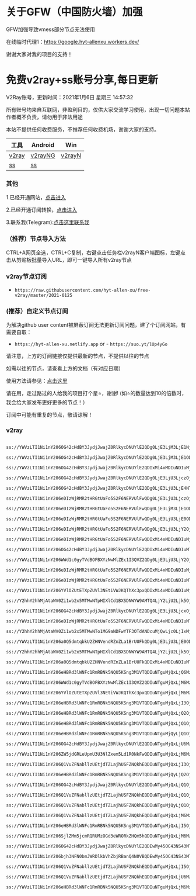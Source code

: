# 关于GFW（中国防火墙）加强
GFW加强导致vmess部分节点无法使用

在线临时代理1：https://google.hyt-allenxu.workers.dev/

谢谢大家对我的项目的支持！

# 免费v2ray+ss账号分享,每日更新
V2Ray账号，更新时间：2021年1月6日 星期三 14:57:32

所有账号均来自互联网，非盈利目的，仅供大家交流学习使用，出现一切问题本站作者概不负责，请勿用于非法用途  

本站不提供任何收费服务，不推荐任何收费机场，谢谢大家的支持。

|  工具  | Android  | Win  |  
|  ----  | ----   | ----  |  
| [v2ray](#v2ray)  | [v2rayNG](https://github.com/2dust/v2rayNG/releases/download/1.5.11/v2rayNG_1.5.11_x86.apk) | [v2rayN](https://github.com/2dust/v2rayN/releases/download/4.6/v2rayN-Core.zip) |  
| [ss](#v2ray)  | [ss](https://github.com/shadowsocks/shadowsocks-android/releases/download/v5.1.4/shadowsocks--universal-5.1.4.apk)|  

### 其他
1.已经开通网站，[点击进入](https://hyt-allen-xu.github.io/free-v2ray/)

2.已经开通订阅转换，[点击进入](https://aclssr.netlify.app/)

3.联系我(Telegram):[点击这里联系我](https://t.me/hytallenxu)

### （推荐）节点导入方法  
CTRL+A网页全选，CTRL+C复制，右键点击任务栏v2rayN客户端图标，左键点击从剪贴板批量导入URL，即可一键导入所有v2ray节点  

### v2ray节点订阅  
- `https://raw.githubusercontent.com/hyt-allen-xu/free-v2ray/master/2021-0125`  

### (推荐）自定义节点订阅  
为解决github user content被屏蔽订阅无法更新订阅问题，建了个订阅网站，有需要自取：
- `https://hyt-allen-xu.netlify.app`
or - `https://suo.yt/lUp4yGo`

请注意，上方的订阅链接仅提供最新的节点，不提供以往的节点

如需以往的节点，请查看上方的文档（有对应日期）

使用方法请参见：[点击这里](https://github.com/hyt-allen-xu/tutorials)

请在用，走过路过的人给我的项目打个星⭐，谢谢!
(如⭐的数量达到10的倍数时，我会给大家发布更好更多的节点！）


订阅中可能有重复的节点，敬请谅解！

### v2ray
```ss://YWVzLTI1Ni1nY206eDIzWjRMR2tHRGtUaFo5S2F6NERVUlFwQDg0LjE3LjM3LjE2MDo0MDA5Mw==#+HK_1472

ss://YWVzLTI1Ni1nY206OG42cHdBY3JydjJwajZ0RlkycDNUYlE2QDg0LjE3LjM3LjE1NjozMzk5Mg==#+HK_1473

ss://YWVzLTI1Ni1nY206OG42cHdBY3JydjJwajZ0RlkycDNUYlE2QDg0LjE3LjM3LjE1ODozMzk5Mg==#+HK_1474

ss://YWVzLTI1Ni1nY206OG42cHdBY3JydjJwajZ0RlkycDNUYlE2QDIxMi4xMDIuNDIuMjA5OjMzOTky#+HK_1476

ss://YWVzLTI1Ni1nY206OG42cHdBY3JydjJwajZ0RlkycDNUYlE2QDg0LjE3LjU3LjczOjMzOTky#+HK_1477

ss://YWVzLTI1Ni1nY206OG42cHdBY3JydjJwajZ0RlkycDNUYlE2QDg0LjE3LjU3LjE4NTozMzk5Mg==#+HK_1478

ss://YWVzLTI1Ni1nY206eDIzWjRMR2tHRGtUaFo5S2F6NERVUlFwQDg0LjE3LjU3LjczOjQwMDkz#+HK_1479

ss://YWVzLTI1Ni1nY206eDIzWjRMR2tHRGtUaFo5S2F6NERVUlFwQDg0LjE3LjM3LjE1ODo0MDA5Mw==#+HK_1481

ss://YWVzLTI1Ni1nY206eDIzWjRMR2tHRGtUaFo5S2F6NERVUlFwQDg0LjE3LjU3LjE0ODo0MDA5Mw==#+HK_1482

ss://YWVzLTI1Ni1nY206eDIzWjRMR2tHRGtUaFo5S2F6NERVUlFwQDg0LjE3LjU3LjY2OjQwMDkz#+HK_1483

ss://YWVzLTI1Ni1nY206eDIzWjRMR2tHRGtUaFo5S2F6NERVUlFwQDIxMi4xMDIuNDIuMjA5OjQwMDkz#+HK_1486

ss://YWVzLTI1Ni1nY206OG42cHdBY3JydjJwajZ0RlkycDNUYlE2QDIxMi4xMDIuNDIuMTk5OjMzOTky#+HK_1487

ss://YWVzLTI1Ni1nY206WWd1c0gyTVdBOFBXYzNwMlZEc1I3QVZ2QDg0LjE3LjU3LjY2OjMxNzY0#+HK_1490

ss://YWVzLTI1Ni1nY206eDIzWjRMR2tHRGtUaFo5S2F6NERVUlFwQDIxMi4xMDIuNDIuMjA0OjQwMDkz#+HK_1491

ss://YWVzLTI1Ni1nY206eDIzWjRMR2tHRGtUaFo5S2F6NERVUlFwQDIxMi4xMDIuNDIuMTk0OjQwMDkz#+HK_1492

ss://YWVzLTI1Ni1nY206YVlOZUtETXpZUVl3NEtiVWJKQThXc3pxQDIxMi4xMDIuNDIuMjA2OjMxOTQ0#+HK_1493

ss://Y2hhY2hhMjAtaWV0Zi1wb2x5MTMwNTpHIXlCd1BXSDNWYW9AMTQ4LjY2LjU2Ljk5OjgxMA==#+HK_1495

ss://YWVzLTI1Ni1nY206OG42cHdBY3JydjJwajZ0RlkycDNUYlE2QDg0LjE3LjU3LjcxOjMzOTky#+HK_1496

ss://YWVzLTI1Ni1nY206eDIzWjRMR2tHRGtUaFo5S2F6NERVUlFwQDIxMi4xMDIuNDIuMTk5OjQwMDkz#+HK_1497

ss://Y2hhY2hhMjAtaWV0Zi1wb2x5MTMwNTo1MG9aNDFwYTF3OTdANDcuMjQwLjc0LjIxMjoxNzkwNQ==#+HK_1501

ss://YWVzLTI1Ni1nY206a0Q5dmtqbkU2ZHNVendRZnZLa1BrUUFkQDg0LjE3LjU3LjE0ODozNzU4OA==#+HK_1502

ss://Y2hhY2hhMjAtaWV0Zi1wb2x5MTMwNTpHIXlCd1BXSDNWYW9AMTQ4LjY2LjU2Ljk5OjgwNQ==#+HK_1503

ss://YWVzLTI1Ni1nY206a0Q5dmtqbkU2ZHNVendRZnZLa1BrUUFkQDIxMi4xMDIuNDIuMTk0OjM3NTg4#+HK_1505

ss://YWVzLTI1Ni1nY206eHBRd3lWNFc1RmRBNk5NQU5KSng3M1VTQDIuNTguMjQxLjQ6MzgwMzM=#+TW_2768

ss://YWVzLTI1Ni1nY206WWd1c0gyTVdBOFBXYzNwMlZEc1I3QVZ2QDIuNTguMjQxLjM6MzE3NjQ=#+TW_2769

ss://YWVzLTI1Ni1nY206YVlOZUtETXpZUVl3NEtiVWJKQThXc3pxQDIuNTguMjQxLjM6MzE5NDQ=#+TW_2770

ss://YWVzLTI1Ni1nY206eHBRd3lWNFc1RmRBNk5NQU5KSng3M1VTQDIuNTguMjQxLjI3OjM4MDMz#+TW_2771

ss://YWVzLTI1Ni1nY206eHBRd3lWNFc1RmRBNk5NQU5KSng3M1VTQDIuNTguMjQxLjQ2OjM4MDMz#+TW_2772

ss://YWVzLTI1Ni1nY206eHBRd3lWNFc1RmRBNk5NQU5KSng3M1VTQDIuNTguMjQxLjQ1OjM4MDMz#+TW_2773

ss://YWVzLTI1Ni1nY206eHBRd3lWNFc1RmRBNk5NQU5KSng3M1VTQDIuNTguMjQyLjQ1OjM4MDMz#+TW_2775

ss://YWVzLTI1Ni1nY206OG42cHdBY3JydjJwajZ0RlkycDNUYlE2QDIuNTguMjQxLjU6MzM5OTI=#+TW_2776

ss://YWVzLTI1Ni1nY206ZW5jdGRLeUpmU3U3NlZxem5Ld1R0NkFwQDIuNTguMjQxLjM6Mzc0NzM=#+TW_2777

ss://YWVzLTI1Ni1nY206Q1VuZFNabllzUEtjdTZLajhUSFZNQkhEQDIuNTguMjQxLjI3OjM5Nzcy#+TW_2778

ss://YWVzLTI1Ni1nY206eHBRd3lWNFc1RmRBNk5NQU5KSng3M1VTQDIuNTguMjQyLjQ2OjM4MDMz#+TW_2779

ss://YWVzLTI1Ni1nY206OG42cHdBY3JydjJwajZ0RlkycDNUYlE2QDIuNTguMjQxLjQ1OjMzOTky#+TW_2780

ss://YWVzLTI1Ni1nY206Q1VuZFNabllzUEtjdTZLajhUSFZNQkhEQDIuNTguMjQxLjQ1OjM5Nzcy#+TW_2781

ss://YWVzLTI1Ni1nY206Q1VuZFNabllzUEtjdTZLajhUSFZNQkhEQDIuNTguMjQyLjQ1OjM5Nzcy#+TW_2782

ss://YWVzLTI1Ni1nY206Q1VuZFNabllzUEtjdTZLajhUSFZNQkhEQDIuNTguMjQxLjM6Mzk3NzI=#+TW_2783

ss://YWVzLTI1Ni1nY206eHBRd3lWNFc1RmRBNk5NQU5KSng3M1VTQDIuNTguMjQxLjI5OjM4MDMz#+TW_2784

ss://YWVzLTI1Ni1nY206SjlZMm5jcmRQRUMzOGd3eWRORkZHQm5hQDIuNTguMjQxLjM6MzUyOTQ=#+TW_2785

ss://YWVzLTI1Ni1nY206OG42cHdBY3JydjJwajZ0RlkycDNUYlE2QDEwMy45OC43NS43MTozMzk5Mg==#+TW_2786

ss://YWVzLTI1Ni1nY206bjh3NFN0bmJWRDlkbVhZbjRBanQ4N0VBQDEwMy45OC43NS43MTozMTU3Mg==#+TW_2787

ss://YWVzLTI1Ni1nY206Q1VuZFNabllzUEtjdTZLajhUSFZNQkhEQDIuNTguMjQxLjI5OjM5Nzcy#+TW_2788

ss://YWVzLTI1Ni1nY206Q1VuZFNabllzUEtjdTZLajhUSFZNQkhEQDIuNTguMjQxLjU6Mzk3NzI=#+TW_2789

ss://YWVzLTI1Ni1nY206eHBRd3lWNFc1RmRBNk5NQU5KSng3M1VTQDIuNTguMjQxLjM6MzgwMzM=#+TW_2791
```


